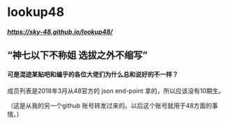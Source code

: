 # lookup48
##### https://sky-48.github.io/lookup48/
## “神七以下不称姐 选拔之外不缩写”
#### 可是混迹某贴吧和编乎的各位大佬们为什么总和说好的不一样？

成员列表是2018年3月从48官方的 json end-point 拿的，所以应该没有10期生。

（这是从我的另一个github 账号转发过来的。以后这个账号就用于48方面的事情。）
